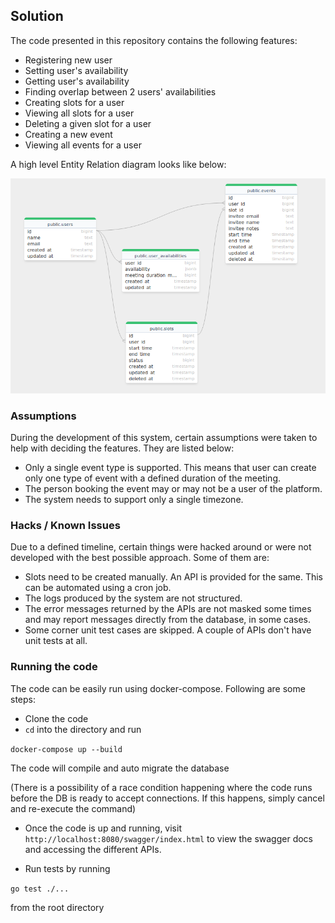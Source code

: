 ## Solution

The code presented in this repository contains the following features:

* Registering new user
* Setting user's availability
* Getting user's availability
* Finding overlap between 2 users' availabilities
* Creating slots for a user
* Viewing all slots for a user
* Deleting a given slot for a user
* Creating a new event
* Viewing all events for a user

A high level Entity Relation diagram looks like below:

![image](docs/er-diagram.png)

### Assumptions

During the development of this system, certain assumptions were taken to help with deciding the features. They are listed below:

* Only a single event type is supported. This means that user can create only one type of event with a defined duration of the meeting.
* The person booking the event may or may not be a user of the platform.
* The system needs to support only a single timezone.

### Hacks / Known Issues

Due to a defined timeline, certain things were hacked around or were not developed with the best possible approach. Some of them are:

* Slots need to be created manually. An API is provided for the same. This can be automated using a cron job.
* The logs produced by the system are not structured.
* The error messages returned by the APIs are not masked some times and may report messages directly from the database, in some cases.
* Some corner unit test cases are skipped. A couple of APIs don't have unit tests at all.

### Running the code

The code can be easily run using docker-compose. Following are some steps:

* Clone the code
* `cd` into the directory and run

```docker-compose up --build```

The code will compile and auto migrate the database

(There is a possibility of a race condition happening where the code runs before the DB is ready to accept connections. If this happens, simply cancel and re-execute the command)

* Once the code is up and running, visit `http://localhost:8080/swagger/index.html` to view the swagger docs and accessing the different APIs.

* Run tests by running

```go test ./...```

from the root directory